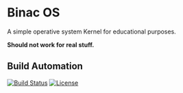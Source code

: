 # Binac OS

A simple operative system Kernel for educational purposes.

**Should not work for real stuff.**

## Build Automation

[![Build Status](https://github.com/joamag/binac/workflows/Main%20Workflow/badge.svg)](https://github.com/joamag/binac/actions)
[![License](https://img.shields.io/badge/license-Apache%202.0-blue.svg)](https://www.apache.org/licenses/)
